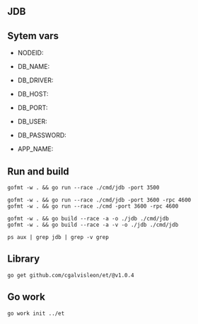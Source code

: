 ## JDB

## Sytem vars

- NODEID:

- DB_NAME:

- DB_DRIVER:

- DB_HOST:

- DB_PORT:

- DB_USER:

- DB_PASSWORD:

- APP_NAME:

## Run and build

```
gofmt -w . && go run --race ./cmd/jdb -port 3500

gofmt -w . && go run --race ./cmd/jdb -port 3600 -rpc 4600
gofmt -w . && go run --race ./cmd -port 3600 -rpc 4600

gofmt -w . && go build --race -a -o ./jdb ./cmd/jdb
gofmt -w . && go build --race -a -v -o ./jdb ./cmd/jdb

ps aux | grep jdb | grep -v grep

```

## Library

```
go get github.com/cgalvisleon/et/@v1.0.4
```

## Go work

```
go work init ../et
```
